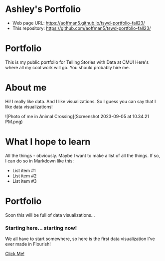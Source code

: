 # Ashley's Portfolio

- Web page URL: https://aoffman5.github.io/tswd-portfolio-fall23/
- This repository: https://github.com/aoffman5/tswd-portfolio-fall23/

# Portfolio
This is my public portfolio for Telling Stories with Data at CMU!  Here's where all my cool work will go.  You should probably hire me. 

# About me
Hi!  I really like data.  And I like visualizations.  So I guess you can say that I like data visualizations!

![Photo of me in Animal Crossing](Screenshot 2023-09-05 at 10.34.21 PM.png)
# What I hope to learn
All the things - obviously. Maybe I want to make a list of all the things.  If so, I can do so in Markdown like this: 

- List item #1
- List item #2
- List item #3

# Portfolio

Soon this will be full of data visualizations...

### Starting here... starting now!

We all have to start somewhere, so here is the first data visualization I've ever made in Flourish!

[Click Me!](King-County-Demo)

